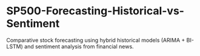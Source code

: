 # SP500-Forecasting-Historical-vs-Sentiment
Comparative stock forecasting using hybrid historical models (ARIMA + BI-LSTM) and sentiment analysis from financial news.
